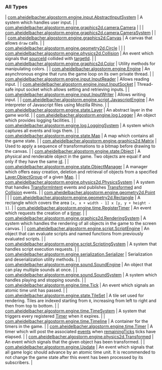 

### All Types

| [com.aheidelbacher.algostorm.engine.input.AbstractInputSystem](../com.aheidelbacher.algostorm.engine.input/-abstract-input-system/index.md) | A system which handles user input. |
| [com.aheidelbacher.algostorm.engine.graphics2d.camera.Camera](../com.aheidelbacher.algostorm.engine.graphics2d.camera/-camera/index.md) |  |
| [com.aheidelbacher.algostorm.engine.graphics2d.camera.CameraSystem](../com.aheidelbacher.algostorm.engine.graphics2d.camera/-camera-system/index.md) |  |
| [com.aheidelbacher.algostorm.engine.graphics2d.Canvas](../com.aheidelbacher.algostorm.engine.graphics2d/-canvas/index.md) | A canvas that allows `draw` calls. |
| [com.aheidelbacher.algostorm.engine.geometry2d.Circle](../com.aheidelbacher.algostorm.engine.geometry2d/-circle/index.md) |  |
| [com.aheidelbacher.algostorm.engine.physics2d.Collision](../com.aheidelbacher.algostorm.engine.physics2d/-collision/index.md) | An event which signals that [sourceId](../com.aheidelbacher.algostorm.engine.physics2d/-collision/source-id.md) collided with [targetId](../com.aheidelbacher.algostorm.engine.physics2d/-collision/target-id.md). |
| [com.aheidelbacher.algostorm.engine.graphics2d.Color](../com.aheidelbacher.algostorm.engine.graphics2d/-color/index.md) | Utility methods for manipulating colors. |
| [com.aheidelbacher.algostorm.engine.Engine](../com.aheidelbacher.algostorm.engine/-engine/index.md) | An asynchronous engine that runs the game loop on its own private thread. |
| [com.aheidelbacher.algostorm.engine.input.InputReader](../com.aheidelbacher.algostorm.engine.input/-input-reader/index.md) | Allows reading input. |
| [com.aheidelbacher.algostorm.engine.input.InputSocket](../com.aheidelbacher.algostorm.engine.input/-input-socket/index.md) | Thread-safe input socket which allows setting and retrieving inputs. |
| [com.aheidelbacher.algostorm.engine.input.InputWriter](../com.aheidelbacher.algostorm.engine.input/-input-writer/index.md) | Allows writing input. |
| [com.aheidelbacher.algostorm.engine.script.JavascriptEngine](../com.aheidelbacher.algostorm.engine.script/-javascript-engine/index.md) | An interpreter of Javascript files using Mozilla Rhino. |
| [com.aheidelbacher.algostorm.engine.state.Layer](../com.aheidelbacher.algostorm.engine.state/-layer/index.md) | An abstract layer in the game world. |
| [com.aheidelbacher.algostorm.engine.log.Logger](../com.aheidelbacher.algostorm.engine.log/-logger/index.md) | An object which provides logging facilities. |
| [com.aheidelbacher.algostorm.engine.log.LoggingSystem](../com.aheidelbacher.algostorm.engine.log/-logging-system/index.md) | A system which captures all events and logs them. |
| [com.aheidelbacher.algostorm.engine.state.Map](../com.aheidelbacher.algostorm.engine.state/-map/index.md) | A map which contains all the game state. |
| [com.aheidelbacher.algostorm.engine.graphics2d.Matrix](../com.aheidelbacher.algostorm.engine.graphics2d/-matrix/index.md) | Used to apply a sequence of transformations to a bitmap before drawing to the
canvas. |
| [com.aheidelbacher.algostorm.engine.state.Object](../com.aheidelbacher.algostorm.engine.state/-object/index.md) | A physical and renderable object in the game. Two objects are equal if and
only if they have the same [id](../com.aheidelbacher.algostorm.engine.state/-object/id.md). |
| [com.aheidelbacher.algostorm.engine.state.ObjectManager](../com.aheidelbacher.algostorm.engine.state/-object-manager/index.md) | A manager which offers easy creation, deletion and retrieval of objects from
a specified [Layer.ObjectGroup](../com.aheidelbacher.algostorm.engine.state/-layer/-object-group/index.md) of a given [Map](../com.aheidelbacher.algostorm.engine.state/-map/index.md). |
| [com.aheidelbacher.algostorm.engine.physics2d.PhysicsSystem](../com.aheidelbacher.algostorm.engine.physics2d/-physics-system/index.md) | A system that handles [TransformIntent](../com.aheidelbacher.algostorm.engine.physics2d/-physics-system/-transform-intent/index.md) events and publishes [Transformed](../com.aheidelbacher.algostorm.engine.physics2d/-transformed/index.md)
and [Collision](../com.aheidelbacher.algostorm.engine.physics2d/-collision/index.md) events. |
| [com.aheidelbacher.algostorm.engine.geometry2d.Point](../com.aheidelbacher.algostorm.engine.geometry2d/-point/index.md) |  |
| [com.aheidelbacher.algostorm.engine.geometry2d.Rectangle](../com.aheidelbacher.algostorm.engine.geometry2d/-rectangle/index.md) | A rectangle which covers the area `[x, x + width - 1] x [y, y + height - 1]`. |
| [com.aheidelbacher.algostorm.engine.time.RegisterTimer](../com.aheidelbacher.algostorm.engine.time/-register-timer/index.md) | An event which requests the creation of a [timer](../com.aheidelbacher.algostorm.engine.time/-register-timer/timer.md). |
| [com.aheidelbacher.algostorm.engine.graphics2d.RenderingSystem](../com.aheidelbacher.algostorm.engine.graphics2d/-rendering-system/index.md) | A system which handles the rendering of all objects in the game to the screen
canvas. |
| [com.aheidelbacher.algostorm.engine.script.ScriptEngine](../com.aheidelbacher.algostorm.engine.script/-script-engine/index.md) | An object that can evaluate scripts and named functions from previously
evaluated scripts. |
| [com.aheidelbacher.algostorm.engine.script.ScriptingSystem](../com.aheidelbacher.algostorm.engine.script/-scripting-system/index.md) | A system that handles script execution requests. |
| [com.aheidelbacher.algostorm.engine.serialization.Serializer](../com.aheidelbacher.algostorm.engine.serialization/-serializer/index.md) | Serialization and deserialization utility methods. |
| [com.aheidelbacher.algostorm.engine.sound.SoundEngine](../com.aheidelbacher.algostorm.engine.sound/-sound-engine/index.md) | An object that can play multiple sounds at once. |
| [com.aheidelbacher.algostorm.engine.sound.SoundSystem](../com.aheidelbacher.algostorm.engine.sound/-sound-system/index.md) | A system which handles playing and stopping sounds. |
| [com.aheidelbacher.algostorm.engine.time.Tick](../com.aheidelbacher.algostorm.engine.time/-tick/index.md) | An event which signals an atomic time unit has passed. |
| [com.aheidelbacher.algostorm.engine.state.TileSet](../com.aheidelbacher.algostorm.engine.state/-tile-set/index.md) | A tile set used for rendering. Tiles are indexed starting from `0`,
increasing from left to right and then from top to bottom. |
| [com.aheidelbacher.algostorm.engine.time.TimeSystem](../com.aheidelbacher.algostorm.engine.time/-time-system/index.md) | A system that triggers every registered [Timer](../com.aheidelbacher.algostorm.engine.time/-timer/index.md) when it expires. |
| [com.aheidelbacher.algostorm.engine.time.Timeline](../com.aheidelbacher.algostorm.engine.time/-timeline/index.md) | A container for the timers in the game. |
| [com.aheidelbacher.algostorm.engine.time.Timer](../com.aheidelbacher.algostorm.engine.time/-timer/index.md) | A timer which will post the associated [events](../com.aheidelbacher.algostorm.engine.time/-timer/events.md) when [remainingTicks](../com.aheidelbacher.algostorm.engine.time/-timer/remaining-ticks.md) ticks
have elapsed. |
| [com.aheidelbacher.algostorm.engine.physics2d.Transformed](../com.aheidelbacher.algostorm.engine.physics2d/-transformed/index.md) | An event which signals that the given object has been transformed. |
| [com.aheidelbacher.algostorm.engine.Update](../com.aheidelbacher.algostorm.engine/-update/index.md) | An event which signals that all game logic should advance by an atomic time
unit. It is recommended to not change the game state after this event has
been processed by its subscribers. |

